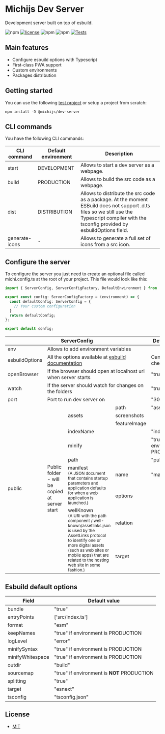 # Michijs Dev Server
Development server built on top of esbuild.
<!-- TODO: To generate feature-image require to install roboto -->

![npm][version] [![license][github-license]][github-license-url] ![npm][npm-downloads] ![npm][repo-size]
  [![Tests](https://github.com/michijs/dev-server/actions/workflows/tests.yml/badge.svg)](https://github.com/michijs/dev-server/actions/workflows/tests.yml)

## Main features
- Configure esbuild options with Typescript
- First-class PWA support
- Custom environments
- Packages distribution

## Getting started

You can use the following [test project](https://github.com/michijs/michijs-template) or setup a project from scratch:

    npm install -D @michijs/dev-server

## CLI commands
You have the following CLI commands:
<table>
  <thead>
    <tr>
      <th>CLI command</th>
      <th>Default environment</th>
      <th>Description</th>
    </tr>
  </thead>
  <tbody>
    <tr>
      <td>start</td>
      <td>DEVELOPMENT</td>
      <td>Allows to start a dev server as a webpage.</td>
    </tr>
    <tr>
      <td>build</td>
      <td>PRODUCTION</td>
      <td>Allows to build the src code as a webpage.</td>
    </tr>
    <tr>
      <td>dist</td>
      <td>DISTRIBUTION</td>
      <td>Allows to distribute the src code as a package. At the moment ESBuild does not support .d.ts files so we still use the Typescript compiler with the tsconfig provided by esbuildOptions field.</td>
    </tr>
    <tr>
      <td>generate-icons</td>
      <td>-</td>
      <td>Allows to generate a full set of icons from a src icon.</td>
    </tr>
  </tbody>
</table>


## Configure the server
To configure the server you just need to create an optional file called michi.config.ts at the root of your project. This file would look like this:

```ts
import { ServerConfig, ServerConfigFactory, DefaultEnvironment } from '@michijs/server';

export const config: ServerConfigFactory = (environment) => {
  const defaultConfig: ServerConfig = {
    // Your custom configuration
  }
  return defaultConfig;
};

export default config;
```

<table>
  <thead>
    <tr>
      <th colspan="4">ServerConfig</th>
      <th>Default value</th>
    </tr>
  </thead>
  <tbody>
    <tr>
      <td>env</td>
      <td colspan="3">Allows to add environment variables</td>
      <td></td>
    </tr>
    <tr>
      <td>esbuildOptions</td>
      <td colspan="3">All the options available at <a href="https://esbuild.github.io/plugins/#build-options">esbuild documentation</a></td>
      <td>Can be chequed <a href="#esbuild-default-options">here</a></td>
    </tr>
    <tr>
      <td>openBrowser</td>
      <td colspan="3">If the browser should open at localhost url when server starts</td>
      <td>"true"</td>
    </tr>
    <tr>
      <td>watch</td>
      <td colspan="3">If the server should watch for changes on the folders</td>
      <td>"true"</td>
    </tr>
    <tr>
      <td>port</td>
      <td colspan="3">Port to run dev server on</td>
      <td>"3000"</td>
    </tr>
    <tr>
      <td rowspan="14">public</td>
      <td rowspan="14">Public folder - will be copied at server start</td>
      <tr>
        <td rowspan="4">assets</td>
        <tr>
          <td>path</td>
          <td>"assets"</td>
        </tr>
        <tr>
          <td>screenshots</td>
          <td></td>
        </tr>
        <tr>
          <td>featureImage</td>
          <td></td>
        </tr>
      </tr>
      <tr>
        <td colspan="2">indexName</td>
        <td>"index.html"</td>
      </tr>
      <tr>
        <td colspan="2">minify</td>
        <td>"true" if environment is PRODUCTION</td>
      </tr>
      <tr>
        <td colspan="2">path</td>
        <td>"public"</td>
      </tr>
      <tr>
        <td rowspan="3">manifest <br/><small>(A JSON document that contains startup parameters and application defaults for when a web application is launched.)</small></td>
        <tr>
          <td>name</td>
          <td>"manifest.json"</td>
        </tr>
        <tr>
          <td>options</td>
          <td></td>
        </tr>
      </tr>
      <tr>
        <td rowspan="3">wellKnown <br/><small>(A URI with the path component /.well-known/assetlinks.json is used by the AssetLinks protocol to identify one or more digital assets (such as web sites or mobile apps) that are related to the hosting web site in some fashion.)</small></td>
        <tr>
          <td>relation</td>
          <td></td>
        </tr>
        <tr>
          <td>target</td>
          <td></td>
        </tr>
      </tr>
    </tr>
  </tbody>
</table>

## Esbuild default options

<table>
  <thead>
    <tr>
      <th>Field</th>
      <th>Default value</th>
    </tr>
  </thead>
  <tbody>
    <tr>
      <td>bundle</td>
      <td>"true"</td>
    </tr>
    <tr>
      <td>entryPoints</td>
      <td>['src/index.ts']</td>
    </tr>
    <tr>
      <td>format</td>
      <td>"esm"</td>
    </tr>
    <tr>
      <td>keepNames</td>
      <td>"true" if environment is PRODUCTION</td>
    </tr>
    <tr>
      <td>logLevel</td>
      <td>"error"</td>
    </tr>
    <tr>
      <td>minifySyntax</td>
      <td>"true" if environment is PRODUCTION</td>
    </tr>
    <tr>
      <td>minifyWhitespace</td>
      <td>"true" if environment is PRODUCTION</td>
    </tr>
    <tr>
      <td>outdir</td>
      <td>"build"</td>
    </tr>
    <tr>
      <td>sourcemap</td>
      <td>"true" if environment is <b>NOT</b> PRODUCTION</td>
    </tr>
    <tr>
      <td>splitting</td>
      <td>"true"</td>
    </tr>
    <tr>
      <td>target</td>
      <td>"esnext"</td>
    </tr>
    <tr>
      <td>tsconfig</td>
      <td>"tsconfig.json"</td>
    </tr>
  </tbody>
</table>

## License
 - [MIT](https://github.com/michijs/dev-server/blob/master/LICENSE.md)

[repo-size]: https://img.shields.io/github/repo-size/michijs/dev-server
[npm-downloads]: https://img.shields.io/npm/dt/@michijs/dev-server
[version]: https://img.shields.io/npm/v/@michijs/dev-server
[github-license]: https://img.shields.io/github/license/michijs/dev-server
[github-license-url]: https://github.com/michijs/dev-server/blob/master/LICENSE.md
